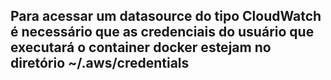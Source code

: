 ## Para acessar um datasource do tipo CloudWatch é necessário que as credenciais do usuário que executará o container docker estejam no diretório ~/.aws/credentials
